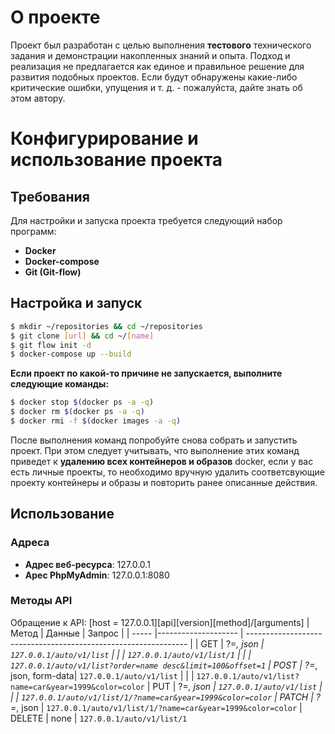# О проекте
Проект был разработан с целью выполнения **тестового** технического задания и демонстрации накопленных знаний и опыта. Подход и реализация не предлагается как единое и правильное решение для развития подобных проектов. Если будут обнаружены какие-либо критические ошибки, упущения и т. д. - пожалуйста, дайте знать об этом автору.

# Конфигурирование и использование проекта
 ## Требования
Для настройки и запуска проекта требуется следующий набор программ:
 - **Docker**
 - **Docker-compose**
 - **Git (Git-flow)**
 ## Настройка и запуск
 ``` sh
 $ mkdir ~/repositories && cd ~/repositories
 $ git clone [url] && cd ~/[name]
 $ git flow init -d
 $ docker-compose up --build
 ```
**Если проект по какой-то причине не запускается, выполните следующие команды:**
 ```sh
 $ docker stop $(docker ps -a -q)
 $ docker rm $(docker ps -a -q)
 $ docker rmi -f $(docker images -a -q)
 ```
После выполнения команд попробуйте снова собрать и запустить проект. При этом следует учитывать, что выполнение этих команд приведет к **удалению всех контейнеров и образов** docker, если у вас есть личные проекты, то необходимо вручную удалить соответсвующие проекту контейнеры и образы и повторить ранее описанные действия.
## Использование
 ### Адреса
  - **Адрес веб-ресурса**: 127.0.0.1
  - **Арес PhpMyAdmin**: 127.0.0.1:8080
 ### Методы API
Обращение к API: [host = 127.0.0.1][api][version][method]/[arguments]
| Метод | Данные | Запрос |
| -----  |-------------------- | --------------------------------------------------------------- |
| GET    | ?=*, json           | `127.0.0.1/auto/v1/list`
|        |                     | `127.0.0.1/auto/v1/list/1`
|        |                     | `127.0.0.1/auto/v1/list?order=name desc&limit=100&offset=1`
| POST   | ?=*, json, form-data| `127.0.0.1/auto/v1/list`
|        |                     | `127.0.0.1/auto/v1/list?name=car&year=1999&color=color`
| PUT    | ?=*, json           | `127.0.0.1/auto/v1/list`
|        |                     | `127.0.0.1/auto/v1/list/1/?name=car&year=1999&color=color`
| PATCH  | ?=*, json           | `127.0.0.1/auto/v1/list/1/?name=car&year=1999&color=color`
| DELETE | none                | `127.0.0.1/auto/v1/list/1`
